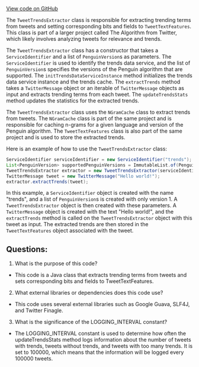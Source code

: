 [View code on GitHub](https://github.com/misbahsy/the-algorithm/src/java/com/twitter/search/common/relevance/classifiers/TweetTrendsExtractor.java)

The `TweetTrendsExtractor` class is responsible for extracting trending terms from tweets and setting corresponding bits and fields to `TweetTextFeatures`. This class is part of a larger project called The Algorithm from Twitter, which likely involves analyzing tweets for relevance and trends.

The `TweetTrendsExtractor` class has a constructor that takes a `ServiceIdentifier` and a list of `PenguinVersion`s as parameters. The `ServiceIdentifier` is used to identify the trends data service, and the list of `PenguinVersion`s specifies the versions of the Penguin algorithm that are supported. The `initTrendsDataServiceInstance` method initializes the trends data service instance and the trends cache. The `extractTrends` method takes a `TwitterMessage` object or an iterable of `TwitterMessage` objects as input and extracts trending terms from each tweet. The `updateTrendsStats` method updates the statistics for the extracted trends.

The `TweetTrendsExtractor` class uses the `NGramCache` class to extract trends from tweets. The `NGramCache` class is part of the same project and is responsible for caching n-grams for a given language and version of the Penguin algorithm. The `TweetTextFeatures` class is also part of the same project and is used to store the extracted trends.

Here is an example of how to use the `TweetTrendsExtractor` class:

```java
ServiceIdentifier serviceIdentifier = new ServiceIdentifier("trends");
List<PenguinVersion> supportedPenguinVersions = ImmutableList.of(PenguinVersion.V1);
TweetTrendsExtractor extractor = new TweetTrendsExtractor(serviceIdentifier, supportedPenguinVersions);
TwitterMessage tweet = new TwitterMessage("Hello world!");
extractor.extractTrends(tweet);
```

In this example, a `ServiceIdentifier` object is created with the name "trends", and a list of `PenguinVersion`s is created with only version 1. A `TweetTrendsExtractor` object is then created with these parameters. A `TwitterMessage` object is created with the text "Hello world!", and the `extractTrends` method is called on the `TweetTrendsExtractor` object with this tweet as input. The extracted trends are then stored in the `TweetTextFeatures` object associated with the tweet.
## Questions: 
 1. What is the purpose of this code?
- This code is a Java class that extracts trending terms from tweets and sets corresponding bits and fields to TweetTextFeatures.

2. What external libraries or dependencies does this code use?
- This code uses several external libraries such as Google Guava, SLF4J, and Twitter Finagle.

3. What is the significance of the LOGGING_INTERVAL constant?
- The LOGGING_INTERVAL constant is used to determine how often the updateTrendsStats method logs information about the number of tweets with trends, tweets without trends, and tweets with too many trends. It is set to 100000, which means that the information will be logged every 100000 tweets.